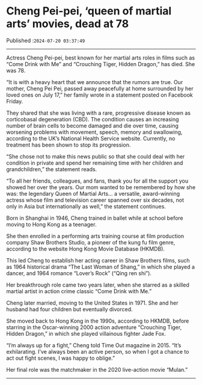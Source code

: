 # Cheng Pei-pei, ‘queen of martial arts’ movies, dead at 78

Published :`2024-07-20 03:37:49`

---

Actress Cheng Pei-pei, best known for her martial arts roles in films such as “Come Drink with Me” and “Crouching Tiger, Hidden Dragon,” has died. She was 78.

“It is with a heavy heart that we announce that the rumors are true. Our mother, Cheng Pei Pei, passed away peacefully at home surrounded by her loved ones on July 17,” her family wrote in a statement posted on Facebook Friday.

They shared that she was living with a rare, progressive disease known as corticobasal degeneration (CBD). The condition causes an increasing number of brain cells to become damaged and die over time, causing worsening problems with movement, speech, memory and swallowing, according to the UK’s National Health Service website. Currently, no treatment has been shown to stop its progression.

“She chose not to make this news public so that she could deal with her condition in private and spend her remaining time with her children and grandchildren,” the statement reads.

“To all her friends, colleagues, and fans, thank you for all the support you showed her over the years. Our mom wanted to be remembered by how she was: the legendary Queen of Martial Arts… a versatile, award-winning actress whose film and television career spanned over six decades, not only in Asia but internationally as well,” the statement continues.

Born in Shanghai in 1946, Cheng trained in ballet while at school before moving to Hong Kong as a teenager.

She then enrolled in a performing arts training course at film production company Shaw Brothers Studio, a pioneer of the kung fu film genre, according to the website Hong Kong Movie Database (HKMDB).

This led Cheng to establish her acting career in Shaw Brothers films, such as 1964 historical drama “The Last Woman of Shang,” in which she played a dancer, and 1964 romance “Lover’s Rock” (“Qing ren shi”).

Her breakthrough role came two years later, when she starred as a skilled martial artist in action crime classic “Come Drink with Me.”

Cheng later married, moving to the United States in 1971. She and her husband had four children but eventually divorced.

She moved back to Hong Kong in the 1990s, according to HKMDB, before starring in the Oscar-winning 2000 action adventure “Crouching Tiger, Hidden Dragon,” in which she played villainous fighter Jade Fox.

“I’m always up for a fight,” Cheng told Time Out magazine in 2015. “It’s exhilarating. I’ve always been an active person, so when I got a chance to act out fight scenes, I was happy to oblige.”

Her final role was the matchmaker in the 2020 live-action movie “Mulan.”

---

